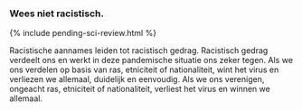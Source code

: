 ### Wees niet racistisch.

{% include pending-sci-review.html %}

Racistische aannames leiden tot racistisch gedrag. Racistisch gedrag verdeelt ons en werkt in deze pandemische situatie ons zeker tegen. Als we ons verdelen op basis van ras, etniciteit of nationaliteit, wint het virus en verliezen we allemaal, duidelijk en eenvoudig. Als we ons verenigen, ongeacht ras, etniciteit of nationaliteit, verliest het virus en winnen we allemaal.
